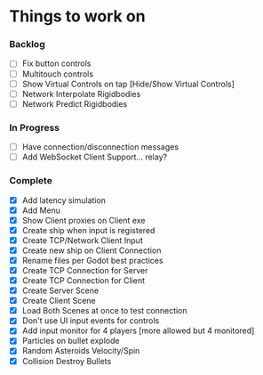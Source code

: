 # Things to work on

### Backlog
- [ ] Fix button controls
- [ ] Multitouch controls
- [ ] Show Virtual Controls on tap [Hide/Show Virtual Controls]
- [ ] Network Interpolate Rigidbodies
- [ ] Network Predict Rigidbodies

### In Progress
- [ ] Have connection/disconnection messages
- [ ] Add WebSocket Client Support... relay?

### Complete
- [X] Add latency simulation
- [X] Add Menu
- [X] Show Client proxies on Client exe
- [X] Create ship when input is registered
- [X] Create TCP/Network Client Input
- [X] Create new ship on Client Connection
- [X] Rename files per Godot best practices
- [x] Create TCP Connection for Server
- [x] Create TCP Connection for Client
- [X] Create Server Scene
- [X] Create Client Scene
- [X] Load Both Scenes at once to test connection
- [x] Don't use UI input events for controls
- [x] Add input monitor for 4 players [more allowed but 4 monitored]
- [x] Particles on bullet explode
- [x] Random Asteroids Velocity/Spin
- [x] Collision Destroy Bullets

